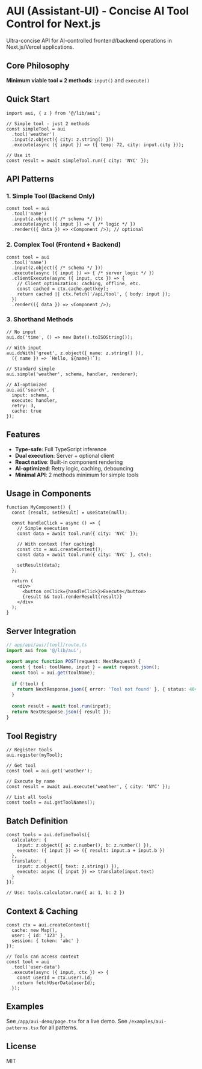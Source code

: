 # AUI (Assistant-UI) - Concise AI Tool Control for Next.js

Ultra-concise API for AI-controlled frontend/backend operations in Next.js/Vercel applications.

## Core Philosophy

**Minimum viable tool = 2 methods**: `input()` and `execute()`

## Quick Start

```tsx
import aui, { z } from '@/lib/aui';

// Simple tool - just 2 methods
const simpleTool = aui
  .tool('weather')
  .input(z.object({ city: z.string() }))
  .execute(async ({ input }) => ({ temp: 72, city: input.city }));

// Use it
const result = await simpleTool.run({ city: 'NYC' });
```

## API Patterns

### 1. Simple Tool (Backend Only)
```tsx
const tool = aui
  .tool('name')
  .input(z.object({ /* schema */ }))
  .execute(async ({ input }) => { /* logic */ })
  .render(({ data }) => <Component />); // optional
```

### 2. Complex Tool (Frontend + Backend)
```tsx
const tool = aui
  .tool('name')
  .input(z.object({ /* schema */ }))
  .execute(async ({ input }) => { /* server logic */ })
  .clientExecute(async ({ input, ctx }) => {
    // Client optimization: caching, offline, etc.
    const cached = ctx.cache.get(key);
    return cached || ctx.fetch('/api/tool', { body: input });
  })
  .render(({ data }) => <Component />);
```

### 3. Shorthand Methods

```tsx
// No input
aui.do('time', () => new Date().toISOString());

// With input
aui.doWith('greet', z.object({ name: z.string() }), 
  ({ name }) => `Hello, ${name}!`);

// Standard simple
aui.simple('weather', schema, handler, renderer);

// AI-optimized
aui.ai('search', {
  input: schema,
  execute: handler,
  retry: 3,
  cache: true
});
```

## Features

- **Type-safe**: Full TypeScript inference
- **Dual execution**: Server + optional client
- **React native**: Built-in component rendering
- **AI-optimized**: Retry logic, caching, debouncing
- **Minimal API**: 2 methods minimum for simple tools

## Usage in Components

```tsx
function MyComponent() {
  const [result, setResult] = useState(null);
  
  const handleClick = async () => {
    // Simple execution
    const data = await tool.run({ city: 'NYC' });
    
    // With context (for caching)
    const ctx = aui.createContext();
    const data = await tool.run({ city: 'NYC' }, ctx);
    
    setResult(data);
  };
  
  return (
    <div>
      <button onClick={handleClick}>Execute</button>
      {result && tool.renderResult(result)}
    </div>
  );
}
```

## Server Integration

```ts
// app/api/aui/[tool]/route.ts
import aui from '@/lib/aui';

export async function POST(request: NextRequest) {
  const { tool: toolName, input } = await request.json();
  const tool = aui.get(toolName);
  
  if (!tool) {
    return NextResponse.json({ error: 'Tool not found' }, { status: 404 });
  }
  
  const result = await tool.run(input);
  return NextResponse.json({ result });
}
```

## Tool Registry

```tsx
// Register tools
aui.register(myTool);

// Get tool
const tool = aui.get('weather');

// Execute by name
const result = await aui.execute('weather', { city: 'NYC' });

// List all tools
const tools = aui.getToolNames();
```

## Batch Definition

```tsx
const tools = aui.defineTools({
  calculator: {
    input: z.object({ a: z.number(), b: z.number() }),
    execute: ({ input }) => ({ result: input.a + input.b })
  },
  translator: {
    input: z.object({ text: z.string() }),
    execute: async ({ input }) => translate(input.text)
  }
});

// Use: tools.calculator.run({ a: 1, b: 2 })
```

## Context & Caching

```tsx
const ctx = aui.createContext({
  cache: new Map(),
  user: { id: '123' },
  session: { token: 'abc' }
});

// Tools can access context
const tool = aui
  .tool('user-data')
  .execute(async ({ input, ctx }) => {
    const userId = ctx.user?.id;
    return fetchUserData(userId);
  });
```

## Examples

See `/app/aui-demo/page.tsx` for a live demo.
See `/examples/aui-patterns.tsx` for all patterns.

## License

MIT